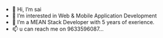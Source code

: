 - 👋 Hi, I’m sai
- 👀 I’m interested in Web & Mobile Application Development
- 🌱 I’m a MEAN Stack Developer with 5 years of exerience.
- 📫 u can reach me on 9633596087...

<!---
saiivs/saiivs is a ✨ special ✨ repository because its `README.md` (this file) appears on your GitHub profile.
You can click the Preview link to take a look at your changes.
--->
